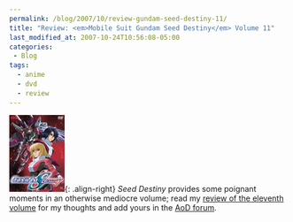 ```yaml
---
permalink: /blog/2007/10/review-gundam-seed-destiny-11/
title: "Review: <em>Mobile Suit Gundam Seed Destiny</em> Volume 11"
last_modified_at: 2007-10-24T10:56:08-05:00
categories:
 - Blog
tags:
  - anime
  - dvd
  - review
---
```


![image-right](/assets/images/reviews/gundam_seed_destiny-volume11.jpg){: .align-right}
_Seed Destiny_ provides some poignant moments in an otherwise mediocre volume; read my [review of the eleventh volume](http://www.animeondvd.com/reviews2/disc_reviews/6778.php)
for my thoughts and add yours in the [AoD forum](http://www.animeondvd.com/forum/showtopic.php?tid/25486/).